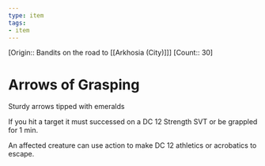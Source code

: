 ```yaml
---
type: item
tags:
- item
---
```

[Origin:: Bandits on the road to [[Arkhosia (City)]]]
[Count:: 30]

# Arrows of Grasping
Sturdy arrows tipped with emeralds

If you hit a target it must successed on a DC 12 Strength SVT or be grappled for 1 min. 

An affected creature can use action to make DC 12 athletics or acrobatics to escape.
